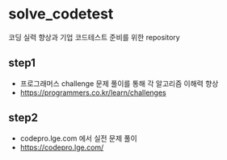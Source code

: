 # solve_codetest
코딩 실력 향상과 기업 코드테스트 준비를 위한 repository

## step1
- 프로그래머스 challenge 문제 풀이를 통해 각 알고리즘 이해력 향상
- https://programmers.co.kr/learn/challenges

## step2
- codepro.lge.com 에서 실전 문제 풀이
- https://codepro.lge.com/
